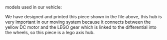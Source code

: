 models used in our vehicle:

We have designed and printed this piece shown in the file above, this hub is very important in our moving system because it connects between
the yellow DC motor and the LEGO gear which is linked to the differential into the wheels, so this piece is a lego axis hub.
